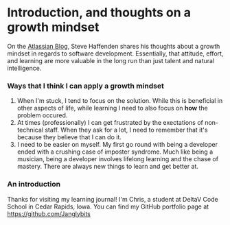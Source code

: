 # Introduction, and thoughts on a growth mindset

On the [Atlassian Blog](https://www.atlassian.com/blog/inside-atlassian/growth-mindset), Steve Haffenden shares his thoughts about a growth mindset in regards to software development. Essentially, that attitude, effort, and learning are more valuable in the long run than just talent and natural intelligence.

### Ways that I think I can apply a growth mindset
1. When I'm stuck, I tend to focus on the solution. While this is beneficial in other aspects of life, while learning I need to also focus on **how** the problem occured.
2. At times (professionally) I can get frustrated by the exectations of non-technical staff. When they ask for a lot, I need to remember that it's because they believe that I can do it.
3. I need to be easier on myself. My first go round with being a developer ended with a crushing case of imposter syndrome. Much like being a musician, being a developer involves lifelong learning and the chase of mastery. There are always new things to learn and get better at.

### An introduction

Thanks for visiting my learning journal! I'm Chris, a student at DeltaV Code School in Cedar Rapids, Iowa. You can find my GitHub portfolio page at https://github.com/Janglybits
